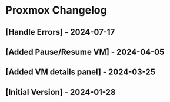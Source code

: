 # Proxmox Changelog

## [Handle Errors] - 2024-07-17

## [Added Pause/Resume VM] - 2024-04-05

## [Added VM details panel] - 2024-03-25

## [Initial Version] - 2024-01-28
